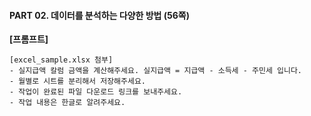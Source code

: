 #### PART 02. 데이터를 분석하는 다양한 방법 (56쪽)

**[프롬프트]**

```
[excel_sample.xlsx 첨부]
- 실지급액 칼럼 금액을 계산해주세요. 실지급액 = 지급액 - 소득세 - 주민세 입니다.
- 월별로 시트를 분리해서 저장해주세요.
- 작업이 완료된 파일 다운로드 링크를 보내주세요.
- 작업 내용은 한글로 알려주세요.
```

